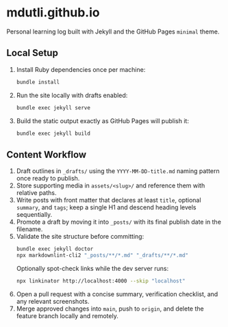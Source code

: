 # mdutli.github.io

Personal learning log built with Jekyll and the GitHub Pages `minimal` theme.

## Local Setup

1. Install Ruby dependencies once per machine:
   ```bash
   bundle install
   ```
2. Run the site locally with drafts enabled:
   ```bash
   bundle exec jekyll serve
   ```
3. Build the static output exactly as GitHub Pages will publish it:
   ```bash
   bundle exec jekyll build
   ```

## Content Workflow

1. Draft outlines in `_drafts/` using the `YYYY-MM-DD-title.md` naming pattern once ready to publish.
2. Store supporting media in `assets/<slug>/` and reference them with relative paths.
3. Write posts with front matter that declares at least `title`, optional `summary`, and `tags`; keep a single H1 and descend heading levels sequentially.
4. Promote a draft by moving it into `_posts/` with its final publish date in the filename.
5. Validate the site structure before committing:
   ```bash
   bundle exec jekyll doctor
   npx markdownlint-cli2 "_posts/**/*.md" "_drafts/**/*.md"
   ```
   Optionally spot-check links while the dev server runs:
   ```bash
   npx linkinator http://localhost:4000 --skip "localhost"
   ```
6. Open a pull request with a concise summary, verification checklist, and any relevant screenshots.
7. Merge approved changes into `main`, push to `origin`, and delete the feature branch locally and remotely.
